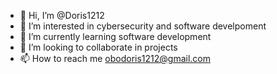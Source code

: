- 👋 Hi, I’m @Doris1212
- 👀 I’m interested in cybersecurity and software develpoment
- 🌱 I’m currently learning software development
- 💞️ I’m looking to collaborate in projects
- 📫 How to reach me obodoris1212@gmail.com

<!---
Doris1212/Doris1212 is a ✨ special ✨ repository because its `README.md` (this file) appears on your GitHub profile.
You can click the Preview link to take a look at your changes.
--->
